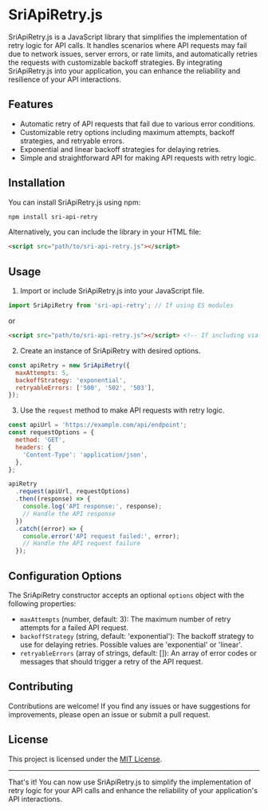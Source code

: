 # SriApiRetry.js

SriApiRetry.js is a JavaScript library that simplifies the implementation of retry logic for API calls. It handles scenarios where API requests may fail due to network issues, server errors, or rate limits, and automatically retries the requests with customizable backoff strategies. By integrating SriApiRetry.js into your application, you can enhance the reliability and resilience of your API interactions.

## Features

- Automatic retry of API requests that fail due to various error conditions.
- Customizable retry options including maximum attempts, backoff strategies, and retryable errors.
- Exponential and linear backoff strategies for delaying retries.
- Simple and straightforward API for making API requests with retry logic.

## Installation

You can install SriApiRetry.js using npm:

```bash
npm install sri-api-retry
```

Alternatively, you can include the library in your HTML file:

```html
<script src="path/to/sri-api-retry.js"></script>
```

## Usage

1. Import or include SriApiRetry.js into your JavaScript file.

```javascript
import SriApiRetry from 'sri-api-retry'; // If using ES modules
```

or

```html
<script src="path/to/sri-api-retry.js"></script> <!-- If including via <script> tag -->
```

2. Create an instance of SriApiRetry with desired options.

```javascript
const apiRetry = new SriApiRetry({
  maxAttempts: 5,
  backoffStrategy: 'exponential',
  retryableErrors: ['500', '502', '503'],
});
```

3. Use the `request` method to make API requests with retry logic.

```javascript
const apiUrl = 'https://example.com/api/endpoint';
const requestOptions = {
  method: 'GET',
  headers: {
    'Content-Type': 'application/json',
  },
};

apiRetry
  .request(apiUrl, requestOptions)
  .then((response) => {
    console.log('API response:', response);
    // Handle the API response
  })
  .catch((error) => {
    console.error('API request failed:', error);
    // Handle the API request failure
  });
```

## Configuration Options

The SriApiRetry constructor accepts an optional `options` object with the following properties:

- `maxAttempts` (number, default: 3): The maximum number of retry attempts for a failed API request.
- `backoffStrategy` (string, default: 'exponential'): The backoff strategy to use for delaying retries. Possible values are 'exponential' or 'linear'.
- `retryableErrors` (array of strings, default: []): An array of error codes or messages that should trigger a retry of the API request.

## Contributing

Contributions are welcome! If you find any issues or have suggestions for improvements, please open an issue or submit a pull request.

## License

This project is licensed under the [MIT License](LICENSE).

---

That's it! You can now use SriApiRetry.js to simplify the implementation of retry logic for your API calls and enhance the reliability of your application's API interactions.
